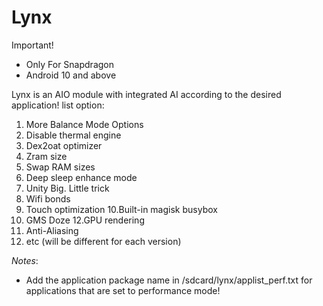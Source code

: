 # Lynx

Important!
- Only For Snapdragon
- Android 10 and above

Lynx is an AIO module with integrated AI according to the desired application! list option:
1. More Balance Mode Options
2. Disable thermal engine
3. Dex2oat optimizer
4. Zram size
5. Swap RAM sizes
6. Deep sleep enhance mode
7. Unity Big. Little trick
8. Wifi bonds
9. Touch optimization
10.Built-in magisk busybox
11. GMS Doze
12.GPU rendering
13. Anti-Aliasing
14. etc (will be different for each version)

*Notes*:
- Add the application package name in  /sdcard/lynx/applist_perf.txt  for applications that are set to performance mode!

